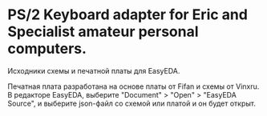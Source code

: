 PS/2 Keyboard adapter for Eric and Specialist amateur personal computers.
=========================================================================

Исходники схемы и печатной платы для EasyEDA.

Печатная плата разработана на основе платы от Fifan и схемы от Vinxru.
В редакторе EasyEDA, выберите "Document" > "Open" > "EasyEDA Source", и выберите json-файл со схемой или платой и он будет открыт.

